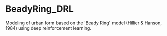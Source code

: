 # BeadyRing_DRL
Modeling of urban form based on the 'Beady Ring' model (Hillier & Hanson, 1984) using deep reinforcement learning. 

